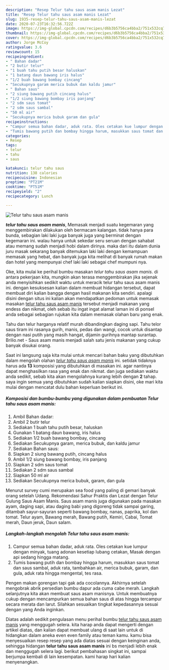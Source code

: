 ```yaml
---
description: "Resep Telur tahu saus asam manis Lezat"
title: "Resep Telur tahu saus asam manis Lezat"
slug: 1935-resep-telur-tahu-saus-asam-manis-lezat
date: 2020-07-23T16:32:56.722Z
image: https://img-global.cpcdn.com/recipes/d6b3b5756ca4bba2/751x532cq70/telur-tahu-saus-asam-manis-foto-resep-utama.jpg
thumbnail: https://img-global.cpcdn.com/recipes/d6b3b5756ca4bba2/751x532cq70/telur-tahu-saus-asam-manis-foto-resep-utama.jpg
cover: https://img-global.cpcdn.com/recipes/d6b3b5756ca4bba2/751x532cq70/telur-tahu-saus-asam-manis-foto-resep-utama.jpg
author: Jorge McCoy
ratingvalue: 3.6
reviewcount: 15
recipeingredient:
- " Bahan dadar"
- "2 butir telur"
- "1 buah tahu putih besar haluskan"
- "1 batang daun bawang iris halus"
- "1/2 buah bawang bombay cincang"
- "Secukupnya garam merica bubuk dan kaldu jamur"
- " Bahan saus"
- "2 siung bawang putih cincang halus"
- "1/2 siung bawang bombay iris panjang"
- "2 sdm saus tomat"
- "2 sdm saus sambal"
- "50 ml air"
- "Secukupnya merica bubuk garam dan gula"
recipeinstructions:
- "Campur semua bahan dadar, aduk rata. Oles cetakan kue lumpur dengan minyak, tuang adonan kesetiap lubang cetakan, Masak dengan api sedang hingga matang."
- "Tumis bawang putih dan bombay hingga harum, masukkan saus tomat dan saus sambal, aduk rata, tambahkan air, merica bubuk, garam, dan gula, aduk rata hingga mengental, tes rasa."
categories:
- Resep
tags:
- telur
- tahu
- saus

katakunci: telur tahu saus 
nutrition: 138 calories
recipecuisine: Indonesian
preptime: "PT21M"
cooktime: "PT51M"
recipeyield: "2"
recipecategory: Lunch

---
```



![Telur tahu saus asam manis](https://img-global.cpcdn.com/recipes/d6b3b5756ca4bba2/751x532cq70/telur-tahu-saus-asam-manis-foto-resep-utama.jpg)

<b><i>telur tahu saus asam manis</i></b>, Memasak menjadi suatu kegemaran yang menggembirakan dilakukan oleh bermacam kalangan. tidak hanya para bunda, sebagian laki laki juga banyak juga yang berminat dengan kegemaran ini. walau hanya untuk sekedar seru seruan dengan sahabat atau memang sudah menjadi hobi dalam dirinya. maka dari itu dalam dunia juru masak sekarang banyak ditemukan laki laki dengan kemampuan memasak yang hebat, dan banyak juga kita melihat di banyak rumah makan dan hotel yang mempunyai chef laki laki sebagai chef mumpuni nya.

Oke, kita mulai ke perihal bumbu masakan <i>telur tahu saus asam manis</i>. di antara pekerjaan kita, mungkin akan terasa menggembirakan jika sejenak anda menyisihkan sedikit waktu untuk meracik telur tahu saus asam manis ini. dengan kesuksesan kalian dalam membuat hidangan tersebut, dapat membuat diri kalian bangga dengan hasil makanan kita sendiri. apalagi disini dengan situs ini kalian akan mendapatkan pedoman untuk memasak masakan <u>telur tahu saus asam manis</u> tersebut menjadi makanan yang endess dan nikmat, oleh sebab itu ingat ingat alamat laman ini di ponsel anda sebagai sebagian rujukan kita dalam memasak olahan baru yang enak.

Tahu dan telur harganya relatif murah dibandingkan daging sapi. Tahu telor saus tiram ini rasanya gurih, manis, pedas dan wangi, cocok untuk disantap dengan nasi putih yang masih hangat, dijamin gurihnya mantap surantap. Brilio.net - Saus asam manis menjadi salah satu jenis makanan yang cukup banyak disukai orang.


Saat ini langsung saja kita mulai untuk mencari bahan baku yang dibutuhkan dalam mengolah olahan <u><i>telur tahu saus asam manis</i></u> ini. setidak tidaknya harus ada <b>13</b> komposisi yang dibutuhkan di masakan ini. agar nantinya dapat menghasilkan rasa yang enak dan nikmat. dan juga sediakan waktu anda sedikit, sebab kita akan mengolahnya kurang lebih dengan <b>2</b> tahap. saya ingin semua yang dibutuhkan sudah kalian siapkan disini, oke mari kita mulai dengan mencatat dulu bahan keperluan berikut ini.

<!--inarticleads1-->

##### Komposisi dan bumbu-bumbu yang digunakan dalam pembuatan Telur tahu saus asam manis:

1. Ambil  Bahan dadar:
1. Ambil 2 butir telur
1. Sediakan 1 buah tahu putih besar, haluskan
1. Gunakan 1 batang daun bawang, iris halus
1. Sediakan 1/2 buah bawang bombay, cincang
1. Sediakan Secukupnya garam, merica bubuk, dan kaldu jamur
1. Sediakan  Bahan saus:
1. Siapkan 2 siung bawang putih, cincang halus
1. Ambil 1/2 siung bawang bombay, iris panjang
1. Siapkan 2 sdm saus tomat
1. Sediakan 2 sdm saus sambal
1. Siapkan 50 ml air
1. Sediakan Secukupnya merica bubuk, garam, dan gula


Menurut survey cumi merupakan sea food yang paling di gemari banyak orang setelah Udang. Rekomendasi Sahur Praktis dan Lezat dengan Telur Gulung Saus Asam Manis. Saus asam manis juga digunakan pada masakan ayam, daging sapi, atau daging babi yang digoreng tidak sampai garing, ditambah sayur-sayuran seperti bawang bombay, nanas, paprika, kol dan tomat. Telur ayam, Bawang merah, Bawang putih, Kemiri, Cabai, Tomat merah, Daun jeruk, Daun salam. 

<!--inarticleads2-->

##### Langkah-langkah mengolah Telur tahu saus asam manis:

1. Campur semua bahan dadar, aduk rata. Oles cetakan kue lumpur dengan minyak, tuang adonan kesetiap lubang cetakan, Masak dengan api sedang hingga matang.
1. Tumis bawang putih dan bombay hingga harum, masukkan saus tomat dan saus sambal, aduk rata, tambahkan air, merica bubuk, garam, dan gula, aduk rata hingga mengental, tes rasa.


Pengen makan gorengan tapi gak ada cocolannya. Akhirnya setelah mengobrak abrik persedian bumbu dapur ada cuma cabe merah. Langkah selanjutnya kita akan membuat saus asam manisnya. Untuk membuatnya cukup dengan mencampurkan semua bahan saus di atas hingga tercampur secara merata dan larut. Silahkan sesuaikan tingkat kepedasannya sesuai dengan yang Anda inginkan. 

Diatas adalah sedikit pengulasan menu perihal bumbu <u>telur tahu saus asam manis</u> yang menggugah selera. kita harap anda dapat mengerti dengan artikel diatas, dan kalian dapat membuat ulang di saat lain untuk di hidangkan dalam aneka even even family atau teman kamu. kamu bisa menyesuaikan resep resep yang ada diatas sesuai dengan keinginan anda, sehingga hidangan <b>telur tahu saus asam manis</b> ini bs menjadi lebih enak dan menggugah selera lagi. berikut pembahasan singkat ini, sampai berjumpa kembali di lain kesempatan. kami harap hari kalian menyenangkan.
